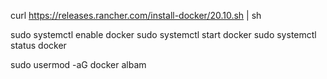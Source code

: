 curl https://releases.rancher.com/install-docker/20.10.sh | sh

sudo systemctl enable docker 
sudo systemctl start docker
sudo systemctl status docker

sudo usermod -aG docker albam